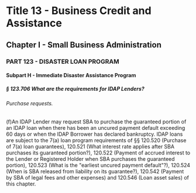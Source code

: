 
# Title 13 - Business Credit and Assistance
## Chapter I - Small Business Administration
### PART 123 - DISASTER LOAN PROGRAM
#### Subpart H - Immediate Disaster Assistance Program
##### § 123.706 What are the requirements for IDAP Lenders?
###### Purchase requests.

(f)An IDAP Lender may request SBA to purchase the guaranteed portion of an IDAP loan when there has been an uncured payment default exceeding 60 days or when the IDAP Borrower has declared bankruptcy. IDAP loans are subject to the 7(a) loan program requirements of §§ 120.520 (Purchase of 7(a) loan guarantees), 120.521 (What interest rate applies after SBA purchases its guaranteed portion?), 120.522 (Payment of accrued interest to the Lender or Registered Holder when SBA purchases the guaranteed portion), 120.523 (What is the "earliest uncured payment default"?), 120.524 (When is SBA released from liability on its guarantee?), 120.542 (Payment by SBA of legal fees and other expenses) and 120.546 (Loan asset sales) of this chapter.

